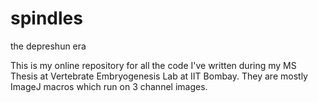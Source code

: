 # spindles
the depreshun era

This is my online repository for all the code I've written during my MS Thesis at Vertebrate Embryogenesis Lab at IIT Bombay. They are mostly ImageJ macros which run on 3 channel images.
